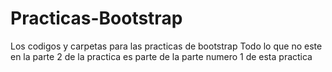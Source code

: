 # Practicas-Bootstrap
Los codigos y carpetas para las practicas de bootstrap
Todo lo que no este en la parte 2 de la practica es parte de la parte numero 1 de esta practica
